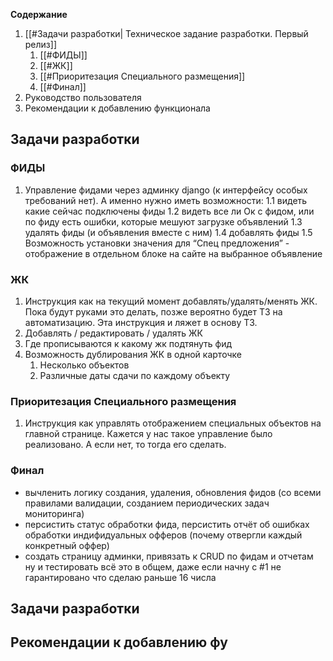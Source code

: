 **Содержание**
1. [[#Задачи разработки| Техническое задание разработки. Первый релиз]]
	1. [[#ФИДЫ]]
	2. [[#ЖК]]
	3. [[#Приоритезация Специального размещения]]
	4. [[#Финал]]
2. Руководство пользователя
3. Рекомендации к добавлению функционала
## Задачи разработки
### ФИДЫ
1. Управление фидами через админку django (к интерфейсу особых требований нет). А именно нужно иметь возможности:
    1.1 видеть какие сейчас подключены фиды
    1.2 видеть все ли Ок с фидом, или по фиду есть ошибки, которые мешуют загрузке объявлений
    1.3 удалять фиды (и объявления вместе с ним)
    1.4 добавлять фиды
    1.5 Возможность установки значения для “Спец предложения” - отображение в отдельном блоке на сайте на выбранное объявление
### ЖК
1. Инструкция как на текущий момент добавлять/удалять/менять ЖК. Пока будут руками это делать, позже вероятно будет ТЗ на автоматизацию. Эта инструкция и ляжет в основу ТЗ.
2. Добавлять / редактировать / удалять ЖК
3. Где прописываются к какому жк подтянуть фид
4. Возможность дублирования ЖК в одной карточке
	1. Несколько объектов
	2. Различные даты сдачи по каждому объекту

### Приоритезация Специального размещения
1. Инструкция как управлять отображением специальных объектов на главной странице. Кажется у нас такое управление было реализовано. А если нет, то тогда его сделать.

### Финал
- вычленить логику создания, удаления, обновления фидов (со всеми правилами валидации, созданием периодических задач мониторинга)
- персистить статус обработки фида, персистить отчёт об ошибках обработки индифидуальных офферов (почему отвергли каждый конкретный оффер)
- создать страницу админки, привязать к CRUD по фидам и отчетам ну и тестировать всё это в общем, даже если начну с #1 не гарантировано что сделаю раньше 16 числа
## Задачи разработки
## Рекомендации к добавлению фу